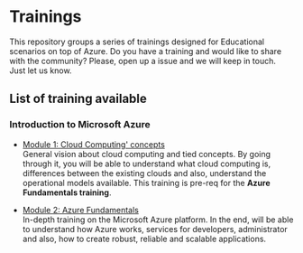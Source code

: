 # Trainings
This repository groups a series of trainings designed for Educational scenarios on top of Azure. Do you have a training and would like to share with the community? Please, open up a issue and we will keep in touch. Just let us know.

## List of training available

### Introduction to Microsoft Azure

* [Module 1: Cloud Computing' concepts](https://github.com/AzureForEducation/trainings/blob/master/azurefundamentals/1_cloud_concepts/module1_cloud_concepts.md) <br />
General vision about cloud computing and tied concepts. By going through it, you will be able to understand what cloud computing is, differences between the existing clouds and also, understand the operational models available. This training is pre-req for the **Azure Fundamentals training**.

* [Module 2: Azure Fundamentals](https://github.com/AzureForEducation/trainings/blob/master/azurefundamentals/2_azure_fundamentals/module2_azure_fundamentals.md)<br />
In-depth training on the Microsoft Azure platform. In the end, will be able to understand how Azure works, services for developers, administrator and also, how to create robust, reliable and scalable applications.
